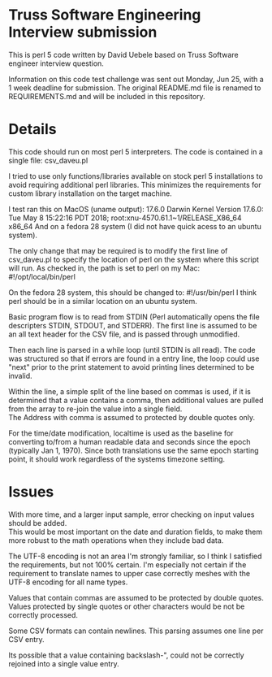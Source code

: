 # Truss Software Engineering Interview submission

This is perl 5 code written by David Uebele based on Truss Software engineer interview question.

Information on this code test challenge was sent out Monday, Jun 25, with a 1 week deadline for submission.
The original README.md file is renamed to REQUIREMENTS.md and will be included in this repository.

# Details
This code should run on most perl 5 interpreters. 
The code is contained in a single file:
csv_daveu.pl

I tried to use only functions/libraries available on stock perl 5 installations to avoid requiring additional perl libraries.
This minimizes the requirements for custom library installation on the target machine.

I test ran this on MacOS (uname output):
   17.6.0 Darwin Kernel Version 17.6.0: Tue May  8 15:22:16 PDT 2018; root:xnu-4570.61.1~1/RELEASE_X86_64 x86_64
And on a fedora 28 system (I did not have quick acess to an ubuntu system).

The only change that may be required is to modify the first line of csv_daveu.pl to specify the location of perl on the system where this script will run.
As checked in, the path is set to perl on my Mac:
#!/opt/local/bin/perl

On the fedora 28 system, this should be changed to:
#!/usr/bin/perl
I think perl should be in a similar location on an ubuntu system.

Basic program flow is to read from STDIN (Perl automatically opens the file descripters STDIN, STDOUT, and STDERR).
The first line is assumed to be an all text header for the CSV file, and is passed through unmodified.

Then each line is parsed in a while loop (until STDIN is all read). 
The code was structured so that if errors are found in a entry line, the loop could use "next" prior to the print statement to avoid printing lines determined to be invalid.

Within the line, a simple split of the line based on commas is used, if it is determined that a value contains a comma,
then additional values are pulled from the array to re-join the value into a single field.  
The Address with comma is assumed to protected by double quotes only.

For the time/date modification, localtime is used as the baseline for converting to/from a human readable data and seconds since the epoch (typically Jan 1, 1970).  Since both translations use the same epoch starting point, it should work regardless of the systems timezone setting.


# Issues

With more time, and a larger input sample, error checking on input values should be added.  
This would be most important on the date and duration fields, to make them more robust to the math operations when they include bad data.

The UTF-8 encoding is not an area I'm strongly familiar, so I think I satisfied the requirements, but not 100% certain.
I'm especially not certain if the requirement to translate names to upper case correctly meshes with the UTF-8 encoding for all name types.

Values that contain commas are assumed to be protected by double quotes.  Values protected by single quotes or other characters would be not be correctly processed.

Some CSV formats can contain newlines. This parsing assumes one line per CSV entry.

Its possible that a value containing backslash-",  could not be correctly rejoined into a single value entry.


